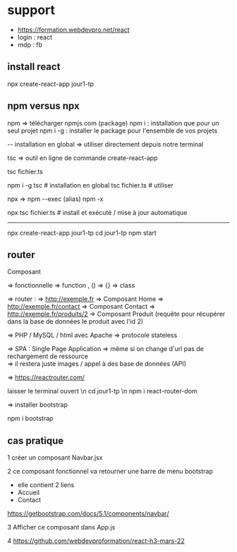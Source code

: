# support 

- https://formation.webdevpro.net/react
- login : react
- mdp : fb

## install react 

npx create-react-app jour1-tp

## npm versus npx 

npm => télécharger npmjs.com (package)
npm i : installation que pour un seul projet 
npm i -g : installer le package pour l'ensemble de vos projets 

-- installation en global => utiliser directement depuis notre terminal 

tsc => outil en ligne de commande 
create-react-app

tsc fichier.ts 

npm i -g tsc # installation en global
tsc fichier.ts # utiliser 

npx => npm --exec (alias) npm -x

npx tsc fichier.ts # install et exécuté / mise à jour automatique 

----

npx create-react-app jour1-tp
cd jour1-tp
npm start

## router

Composant 

=> fonctionnelle => function , () => {}
=> class 

=> router : 
=> http://exemple.fr => Composant Home
=> http://exemple.fr/contact => Composant Contact
=> http://exemple.fr/produits/2 => Composant Produit (requête pour récupérer dans la base de données le produit avec l'id 2)

=> PHP / MySQL / html avec Apache => protocole stateless 

=> SPA : Single Page Application 
=> même si on change d'url pas de rechargement de ressource  
=> il restera juste images / appel à des base de données (API)

=> https://reactrouter.com/

laisser le terminal ouvert \n
cd jour1-tp \n
npm i react-router-dom

=> installer bootstrap

npm i bootstrap 

## cas pratique 

1 créer un composant Navbar.jsx 

2 ce composant fonctionnel va retourner une barre de menu bootstrap 
- elle contient 2 liens 
- Accueil
- Contact

https://getbootstrap.com/docs/5.1/components/navbar/

3 Afficher ce composant dans App.js 

4 https://github.com/webdevproformation/react-h3-mars-22
